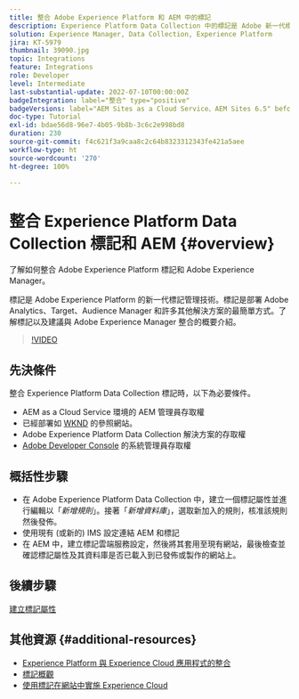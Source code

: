 ```yaml
---
title: 整合 Adobe Experience Platform 和 AEM 中的標記
description: Experience Platform Data Collection 中的標記是 Adobe 新一代標記管理解決方案，也是部署 Adobe Analytics、Target、Audience Manager 和許多其他解決方案的最佳方式。了解 Adobe Experience Platform 的標記，以及建議與 Adobe Experience Manager 整合的概要介紹。
solution: Experience Manager, Data Collection, Experience Platform
jira: KT-5979
thumbnail: 39090.jpg
topic: Integrations
feature: Integrations
role: Developer
level: Intermediate
last-substantial-update: 2022-07-10T00:00:00Z
badgeIntegration: label="整合" type="positive"
badgeVersions: label="AEM Sites as a Cloud Service、AEM Sites 6.5" before-title="false"
doc-type: Tutorial
exl-id: bdae56d8-96e7-4b05-9b8b-3c6c2e998bd8
duration: 230
source-git-commit: f4c621f3a9caa8c2c64b8323312343fe421a5aee
workflow-type: ht
source-wordcount: '270'
ht-degree: 100%

---
```


# 整合 Experience Platform Data Collection 標記和 AEM {#overview}

了解如何整合 Adobe Experience Platform 標記和 Adobe Experience Manager。

標記是 Adobe Experience Platform 的新一代標記管理技術。標記是部署 Adobe Analytics、Target、Audience Manager 和許多其他解決方案的最簡單方式。了解標記以及建議與 Adobe Experience Manager 整合的概要介紹。

>[!VIDEO](https://video.tv.adobe.com/v/3445211?quality=12&learn=on&captions=chi_hant)

## 先決條件

整合 Experience Platform Data Collection 標記時，以下為必要條件。

+ AEM as a Cloud Service 環境的 AEM 管理員存取權
+ 已經部署如 [WKND](https://github.com/adobe/aem-guides-wknd) 的參照網站。
+ Adobe Experience Platform Data Collection 解決方案的存取權
+ [Adobe Developer Console](https://developer.adobe.com/developer-console/) 的系統管理員存取權


## 概括性步驟

+ 在 Adobe Experience Platform Data Collection 中，建立一個標記屬性並進行編輯以「_新增規則_」。接著「_新增資料庫_」，選取新加入的規則，核准該規則然後發佈。
+ 使用現有 (或新的) IMS 設定連結 AEM 和標記
+ 在 AEM 中，建立標記雲端服務設定，然後將其套用至現有網站，最後檢查並確認標記屬性及其資料庫是否已載入到已發佈或製作的網站上。

## 後續步驟

[建立標記屬性](create-tag-property.md)

## 其他資源 {#additional-resources}

+ [Experience Platform 與 Experience Cloud 應用程式的整合](https://experienceleague.adobe.com/docs/platform-learn/tutorials/intro-to-platform/integrations-with-experience-cloud-applications.html?lang=zh-Hant)
+ [標記概觀](https://experienceleague.adobe.com/docs/experience-platform/tags/home.html?lang=zh-Hant)
+ [使用標記在網站中實施 Experience Cloud](https://experienceleague.adobe.com/docs/platform-learn/implement-in-websites/overview.html?lang=zh-Hant)

